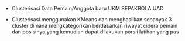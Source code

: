- Clusterisasi Data Pemain/Anggota baru UKM SEPAKBOLA UAD



- Clusterisasi menggunakan KMeans dan menghasilkan sebanyak 3 cluster dimana mengkategorikan berdasarkan riwayat cidera pemain dan posisinya,yang kemudian dapat dilakukan porsii latihan yang pas
